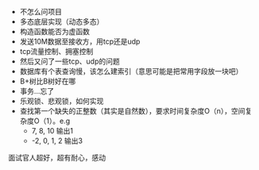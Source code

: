 * 不怎么问项目
* 多态底层实现（动态多态）
* 构造函数能否为虚函数
* 发送10M数据至接收方，用tcp还是udp
* tcp流量控制、拥塞控制
* 然后又问了一些tcp、udp的问题
* 数据库有个表查询慢，该怎么建索引（意思可能是把常用字段放一块吧）
* B+树比B树好在哪
* 事务...忘了
* 乐观锁、悲观锁，如何实现
* 查找第一个缺失的正整数（其实是自然数），要求时间复杂度O（n），空间复杂度O（1）。e.g
    * 7, 8, 10  输出1
    * -2, 0, 1, 2   输出3

面试官人超好，超有耐心，感动

